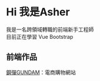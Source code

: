 <h1>Hi 我是Asher</h1>
<div>我是一名跨領域轉職的前端新手工程師</div>
<div>目前正在學習 Vue Bootstrap</div>
<h2>前端作品</h2>
<div>
  <a href="https://kirakira32.github.io/GUNDAM/#/">鋼彈GUNDAM</a><sapn>：電商購物網站</span>
</div>
